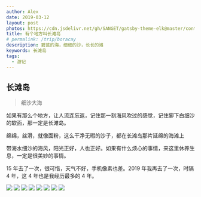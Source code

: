 ```yaml
---
author: Alex
date: 2019-03-12
layout: post
photos: https://cdn.jsdelivr.net/gh/SANGET/gatsby-theme-elk@master/content/assets/images/trip/boracay/3.jpg
title: 有个地方叫长滩岛
# permalink: /trip/boracay
description: 碧蓝的海，细细的沙，长长的滩
keywords: 长滩岛
tags: 
  - 游记
---
```


## 长滩岛

> 细沙大海

如果有那么个地方，让人流连忘返，记住那一刻海风吹过的感觉，记住脚下白细沙的软面，那一定是长滩岛。

绵绵，丝滑，就像面粉，这么干净无暇的沙子，都在长滩岛那片延绵的海滩上

带海水细沙的海风，阳光正好，人也正好。如果有什么烦心的事情，来这里休养生息，一定是很美妙的事情。

15 年去了一次，很可惜，天气不好，手机像素也差。2019 年我再去了一次，时隔 4 年，这 4 年也是我经历最多的 4 年。

<escape>
  <div class="photoset-grid" data-layout="233">
    <img src="https://cdn.jsdelivr.net/gh/SANGET/gatsby-theme-elk@master/content/assets/images/trip/boracay/1.jpg">
    <img src="https://cdn.jsdelivr.net/gh/SANGET/gatsby-theme-elk@master/content/assets/images/trip/boracay/4.jpg">
    <img src="https://cdn.jsdelivr.net/gh/SANGET/gatsby-theme-elk@master/content/assets/images/trip/boracay/2.jpg">
    <img src="https://cdn.jsdelivr.net/gh/SANGET/gatsby-theme-elk@master/content/assets/images/trip/boracay/5.jpg">
    <img src="https://cdn.jsdelivr.net/gh/SANGET/gatsby-theme-elk@master/content/assets/images/trip/boracay/6.jpg">
    <img src="https://cdn.jsdelivr.net/gh/SANGET/gatsby-theme-elk@master/content/assets/images/trip/boracay/7.jpg">
    <img src="https://cdn.jsdelivr.net/gh/SANGET/gatsby-theme-elk@master/content/assets/images/trip/boracay/8.jpg">
    <img src="https://cdn.jsdelivr.net/gh/SANGET/gatsby-theme-elk@master/content/assets/images/trip/boracay/9.jpg">
  </div>
</escape>
